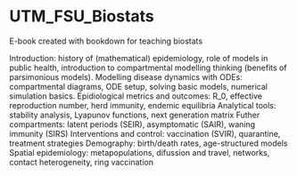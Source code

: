 # UTM_FSU_Biostats
E-book created with bookdown for teaching biostats 

Introduction: history of (mathematical) epidemiology, role of models in public health, introduction to compartmental modelling thinking (benefits of parsimonious models).
Modelling disease dynamics with ODEs: compartmental diagrams, ODE setup, solving basic models, numerical simulation basics.
Epidiological metrics and outcomes: R_0, effective reproduction number, herd immunity, endemic equilibria
Analytical tools: stability analysis, Lyapunov functions, next generation matrix
Futher compartments: latent periods (SEIR), asymptomatic (SAIR), waning immunity (SIRS)
Interventions and control: vaccination (SVIR), quarantine, treatment strategies
Demography: birth/death rates, age-structured models
Spatial epidemiology: metapopulations, difussion and travel, networks, contact heterogeneity, ring vaccination
